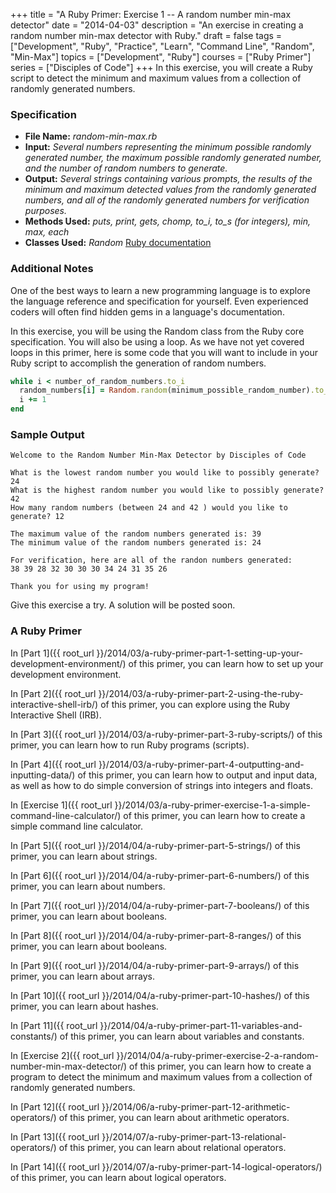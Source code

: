 +++
title = "A Ruby Primer: Exercise 1 -- A random number min-max detector"
date = "2014-04-03"
description = "An exercise in creating a random number min-max detector with Ruby."
draft = false
tags = ["Development", "Ruby", "Practice", "Learn", "Command Line", "Random", "Min-Max"]
topics = ["Development", "Ruby"]
courses = ["Ruby Primer"]
series = ["Disciples of Code"]
+++
In this exercise, you will create a Ruby script to detect the minimum and maximum values from a collection of randomly generated numbers.

### Specification
- **File Name:** *random-min-max.rb*
- **Input:** *Several numbers representing the minimum possible randomly generated number, the maximum possible randomly generated number, and the number of random numbers to generate.*
- **Output:** *Several strings containing various prompts, the results of the minimum and maximum detected values from the randomly generated numbers, and all of the randomly generated numbers for verification purposes.*
- **Methods Used:** *puts, print, gets, chomp, to_i, to_s (for integers), min, max, each*
- **Classes Used:** *Random* [Ruby documentation](http://www.ruby-doc.org/core-2.1.1/Random.html)

### Additional Notes

One of the best ways to learn a new programming language is to explore the language reference and specification for yourself. Even experienced coders will often find hidden gems in a language's documentation.

In this exercise, you will be using the Random class from the Ruby core specification. You will also be using a loop. As we have not yet covered loops in this primer, here is some code that you will want to include in your Ruby script to accomplish the generation of random numbers.

``` ruby Generating random numbers
while i < number_of_random_numbers.to_i
  random_numbers[i] = Random.random(minimum_possible_random_number).to_i..maximum_possible_random_number.to_i)
  i += 1
end
```

### Sample Output
``` text
Welcome to the Random Number Min-Max Detector by Disciples of Code

What is the lowest random number you would like to possibly generate? 24
What is the highest random number you would like to possibly generate? 42
How many random numbers (between 24 and 42 ) would you like to generate? 12

The maximum value of the random numbers generated is: 39
The minimum value of the random numbers generated is: 24

For verification, here are all of the randon numbers generated:
38 39 28 32 30 30 30 34 24 31 35 26

Thank you for using my program!
```

Give this exercise a try. A solution will be posted soon.

### A Ruby Primer

In [Part 1]({{ root_url }}/2014/03/a-ruby-primer-part-1-setting-up-your-development-environment/) of this primer, you can learn how to set up your development environment.

In [Part 2]({{ root_url }}/2014/03/a-ruby-primer-part-2-using-the-ruby-interactive-shell-irb/) of this primer, you can explore using the Ruby Interactive Shell (IRB).

In [Part 3]({{ root_url }}/2014/03/a-ruby-primer-part-3-ruby-scripts/) of this primer, you can learn how to run Ruby programs (scripts).

In [Part 4]({{ root_url }}/2014/03/a-ruby-primer-part-4-outputting-and-inputting-data/) of this primer, you can learn how to output and input data, as well as how to do simple conversion of strings into integers and floats.

In [Exercise 1]({{ root_url }}/2014/03/a-ruby-primer-exercise-1-a-simple-command-line-calculator/) of this primer, you can learn how to create a simple command line calculator.

In [Part 5]({{ root_url }}/2014/04/a-ruby-primer-part-5-strings/) of this primer, you can learn about strings.

In [Part 6]({{ root_url }}/2014/04/a-ruby-primer-part-6-numbers/) of this primer, you can learn about numbers.

In [Part 7]({{ root_url }}/2014/04/a-ruby-primer-part-7-booleans/) of this primer, you can learn about booleans.

In [Part 8]({{ root_url }}/2014/04/a-ruby-primer-part-8-ranges/) of this primer, you can learn about booleans.

In [Part 9]({{ root_url }}/2014/04/a-ruby-primer-part-9-arrays/) of this primer, you can learn about arrays.

In [Part 10]({{ root_url }}/2014/04/a-ruby-primer-part-10-hashes/) of this primer, you can learn about hashes.

In [Part 11]({{ root_url }}/2014/04/a-ruby-primer-part-11-variables-and-constants/) of this primer, you can learn about variables and constants.

In [Exercise 2]({{ root_url }}/2014/04/a-ruby-primer-exercise-2-a-random-number-min-max-detector/) of this primer, you can learn how to create a program to detect the minimum and maximum values from a collection of randomly generated numbers.

In [Part 12]({{ root_url }}/2014/06/a-ruby-primer-part-12-arithmetic-operators/) of this primer, you can learn about arithmetic operators.

In [Part 13]({{ root_url }}/2014/07/a-ruby-primer-part-13-relational-operators/) of this primer, you can learn about relational operators.

In [Part 14]({{ root_url }}/2014/07/a-ruby-primer-part-14-logical-operators/) of this primer, you can learn about logical operators.
